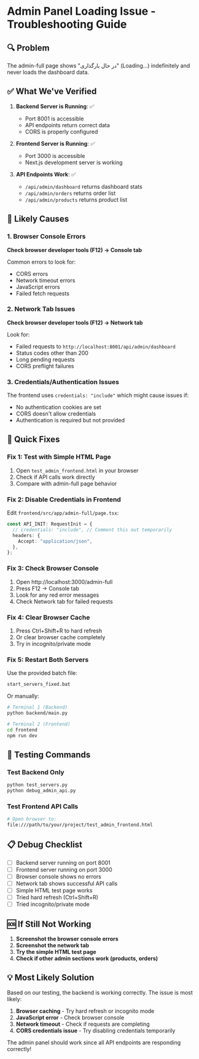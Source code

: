 # Admin Panel Loading Issue - Troubleshooting Guide

## 🔍 Problem
The admin-full page shows "در حال بارگذاری" (Loading...) indefinitely and never loads the dashboard data.

## ✅ What We've Verified

1. **Backend Server is Running**: ✅
   - Port 8001 is accessible
   - API endpoints return correct data
   - CORS is properly configured

2. **Frontend Server is Running**: ✅
   - Port 3000 is accessible
   - Next.js development server is working

3. **API Endpoints Work**: ✅
   - `/api/admin/dashboard` returns dashboard stats
   - `/api/admin/orders` returns order list
   - `/api/admin/products` returns product list

## 🐛 Likely Causes

### 1. Browser Console Errors
**Check browser developer tools (F12) → Console tab**

Common errors to look for:
- CORS errors
- Network timeout errors
- JavaScript errors
- Failed fetch requests

### 2. Network Tab Issues
**Check browser developer tools (F12) → Network tab**

Look for:
- Failed requests to `http://localhost:8001/api/admin/dashboard`
- Status codes other than 200
- Long pending requests
- CORS preflight failures

### 3. Credentials/Authentication Issues
The frontend uses `credentials: "include"` which might cause issues if:
- No authentication cookies are set
- CORS doesn't allow credentials
- Authentication is required but not provided

## 🔧 Quick Fixes

### Fix 1: Test with Simple HTML Page
1. Open `test_admin_frontend.html` in your browser
2. Check if API calls work directly
3. Compare with admin-full page behavior

### Fix 2: Disable Credentials in Frontend
Edit `frontend/src/app/admin-full/page.tsx`:

```typescript
const API_INIT: RequestInit = {
  // credentials: "include", // Comment this out temporarily
  headers: {
    Accept: "application/json",
  },
};
```

### Fix 3: Check Browser Console
1. Open http://localhost:3000/admin-full
2. Press F12 → Console tab
3. Look for any red error messages
4. Check Network tab for failed requests

### Fix 4: Clear Browser Cache
1. Press Ctrl+Shift+R to hard refresh
2. Or clear browser cache completely
3. Try in incognito/private mode

### Fix 5: Restart Both Servers
Use the provided batch file:
```bash
start_servers_fixed.bat
```

Or manually:
```bash
# Terminal 1 (Backend)
python backend/main.py

# Terminal 2 (Frontend)
cd frontend
npm run dev
```

## 🧪 Testing Commands

### Test Backend Only
```bash
python test_servers.py
python debug_admin_api.py
```

### Test Frontend API Calls
```bash
# Open browser to:
file:///path/to/your/project/test_admin_frontend.html
```

## 📋 Debug Checklist

- [ ] Backend server running on port 8001
- [ ] Frontend server running on port 3000
- [ ] Browser console shows no errors
- [ ] Network tab shows successful API calls
- [ ] Simple HTML test page works
- [ ] Tried hard refresh (Ctrl+Shift+R)
- [ ] Tried incognito/private mode

## 🆘 If Still Not Working

1. **Screenshot the browser console errors**
2. **Screenshot the network tab**
3. **Try the simple HTML test page**
4. **Check if other admin sections work (products, orders)**

## 💡 Most Likely Solution

Based on our testing, the backend is working correctly. The issue is most likely:

1. **Browser caching** - Try hard refresh or incognito mode
2. **JavaScript error** - Check browser console
3. **Network timeout** - Check if requests are completing
4. **CORS credentials issue** - Try disabling credentials temporarily

The admin panel should work since all API endpoints are responding correctly! 